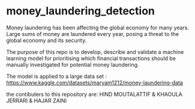 # money_laundering_detection

Money laundering has been affecting the global economy for many years. Large sums of money are laundered every year, posing a threat to the global economy and its security. 

The purpose of this repo is to develop, describe and validate a machine learning model for prioritising which financial transactions should be manually investigated for potential money  laundering. 

The model is applied to a large data set :  https://www.kaggle.com/datasets/maryam1212/money-laundering-data

the contibuters to this repository are: HIND MOUTALATTIF & KHAOULA JERRARI & HAJAR ZAINI

